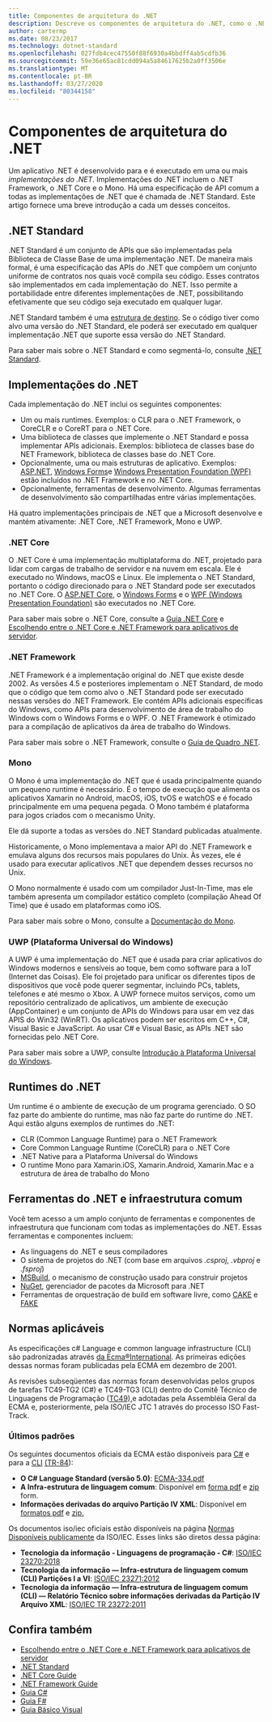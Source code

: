 ```yaml
---
title: Componentes de arquitetura do .NET
description: Descreve os componentes de arquitetura do .NET, como o .NET Standard, as implementações do .NET, os runtimes do .NET e as ferramentas.
author: cartermp
ms.date: 08/23/2017
ms.technology: dotnet-standard
ms.openlocfilehash: 027fdb4cec47550f88f6930a4bbdff4ab5cdfb36
ms.sourcegitcommit: 59e36e65ac81cdd094a5a84617625b2a0ff3506e
ms.translationtype: MT
ms.contentlocale: pt-BR
ms.lasthandoff: 03/27/2020
ms.locfileid: "80344158"
---
```

# <a name="net-architectural-components"></a>Componentes de arquitetura do .NET

Um aplicativo .NET é desenvolvido para e é executado em uma ou mais *implementações do .NET*.  Implementações do .NET incluem o .NET Framework, o .NET Core e o Mono. Há uma especificação de API comum a todas as implementações de .NET que é chamada de .NET Standard. Este artigo fornece uma breve introdução a cada um desses conceitos.

## <a name="net-standard"></a>.NET Standard

.NET Standard é um conjunto de APIs que são implementadas pela Biblioteca de Classe Base de uma implementação .NET. De maneira mais formal, é uma especificação das APIs do .NET que compõem um conjunto uniforme de contratos nos quais você compila seu código. Esses contratos são implementados em cada implementação do .NET. Isso permite a portabilidade entre diferentes implementações de .NET, possibilitando efetivamente que seu código seja executado em qualquer lugar.

.NET Standard também é uma [estrutura de destino](glossary.md#target-framework). Se o código tiver como alvo uma versão do .NET Standard, ele poderá ser executado em qualquer implementação .NET que suporte essa versão do .NET Standard.

Para saber mais sobre o .NET Standard e como segmentá-lo, consulte [.NET Standard](net-standard.md).

## <a name="net-implementations"></a>Implementações do .NET

Cada implementação do .NET inclui os seguintes componentes:

- Um ou mais runtimes. Exemplos: o CLR para o .NET Framework, o CoreCLR e o CoreRT para o .NET Core.
- Uma biblioteca de classes que implemente o .NET Standard e possa implementar APIs adicionais. Exemplos: biblioteca de classes base do NET Framework, biblioteca de classes base do .NET Core.
- Opcionalmente, uma ou mais estruturas de aplicativo. Exemplos: [ASP.NET,](https://www.asp.net/) [Windows Forms](../framework/winforms/windows-forms-overview.md)e [Windows Presentation Foundation (WPF)](../framework/wpf/index.md) estão incluídos no .NET Framework e no .NET Core.
- Opcionalmente, ferramentas de desenvolvimento. Algumas ferramentas de desenvolvimento são compartilhadas entre várias implementações.

Há quatro implementações principais de .NET que a Microsoft desenvolve e mantém ativamente: .NET Core, .NET Framework, Mono e UWP.

### <a name="net-core"></a>.NET Core

O .NET Core é uma implementação multiplataforma do .NET, projetado para lidar com cargas de trabalho de servidor e na nuvem em escala. Ele é executado no Windows, macOS e Linux. Ele implementa o .NET Standard, portanto o código direcionado para o .NET Standard pode ser executados no .NET Core. O [ASP.NET Core](https://dotnet.microsoft.com/learn/aspnet/what-is-aspnet-core), o [Windows Forms](../framework/winforms/windows-forms-overview.md) e o [WPF (Windows Presentation Foundation)](../framework/wpf/index.md) são executados no .NET Core.

Para saber mais sobre o .NET Core, consulte a [Guia .NET Core](../core/index.yml) e [Escolhendo entre o .NET Core e .NET Framework para aplicativos de servidor](choosing-core-framework-server.md).

### <a name="net-framework"></a>.NET Framework

.NET Framework é a implementação original do .NET que existe desde 2002. As versões 4.5 e posteriores implementam o .NET Standard, de modo que o código que tem como alvo o .NET Standard pode ser executado nessas versões do .NET Framework. Ele contém APIs adicionais específicas do Windows, como APIs para desenvolvimento de área de trabalho do Windows com o Windows Forms e o WPF. O .NET Framework é otimizado para a compilação de aplicativos da área de trabalho do Windows.

Para saber mais sobre o .NET Framework, consulte o [Guia de Quadro .NET](../framework/index.yml).

### <a name="mono"></a>Mono

O Mono é uma implementação do .NET que é usada principalmente quando um pequeno runtime é necessário. É o tempo de execução que alimenta os aplicativos Xamarin no Android, macOS, iOS, tvOS e watchOS e é focado principalmente em uma pequena pegada. O Mono também é plataforma para jogos criados com o mecanismo Unity.

Ele dá suporte a todas as versões do .NET Standard publicadas atualmente.

Historicamente, o Mono implementava a maior API do .NET Framework e emulava alguns dos recursos mais populares do Unix. Às vezes, ele é usado para executar aplicativos .NET que dependem desses recursos no Unix.

O Mono normalmente é usado com um compilador Just-In-Time, mas ele também apresenta um compilador estático completo (compilação Ahead Of Time) que é usado em plataformas como iOS.

Para saber mais sobre o Mono, consulte a [Documentação do Mono](https://www.mono-project.com/docs/).

### <a name="universal-windows-platform-uwp"></a>UWP (Plataforma Universal do Windows)

A UWP é uma implementação do .NET que é usada para criar aplicativos do Windows modernos e sensíveis ao toque, bem como software para a IoT (Internet das Coisas). Ele foi projetado para unificar os diferentes tipos de dispositivos que você pode querer segmentar, incluindo PCs, tablets, telefones e até mesmo o Xbox. A UWP fornece muitos serviços, como um repositório centralizado de aplicativos, um ambiente de execução (AppContainer) e um conjunto de APIs do Windows para usar em vez das APIS do Win32 (WinRT). Os aplicativos podem ser escritos em C++, C#, Visual Basic e JavaScript. Ao usar C# e Visual Basic, as APIs .NET são fornecidas pelo .NET Core.

Para saber mais sobre a UWP, consulte [Introdução à Plataforma Universal do Windows](/windows/uwp/get-started/universal-application-platform-guide).

## <a name="net-runtimes"></a>Runtimes do .NET

Um runtime é o ambiente de execução de um programa gerenciado. O SO faz parte do ambiente do runtime, mas não faz parte do runtime do .NET. Aqui estão alguns exemplos de runtimes do .NET:

- CLR (Common Language Runtime) para o .NET Framework
- Core Common Language Runtime (CoreCLR) para o .NET Core
- .NET Native para a Plataforma Universal do Windows
- O runtime Mono para Xamarin.iOS, Xamarin.Android, Xamarin.Mac e a estrutura de área de trabalho do Mono

## <a name="net-tooling-and-common-infrastructure"></a>Ferramentas do .NET e infraestrutura comum

Você tem acesso a um amplo conjunto de ferramentas e componentes de infraestrutura que funcionam com todas as implementações do .NET. Essas ferramentas e componentes incluem:

- As linguagens do .NET e seus compiladores
- O sistema de projetos do .NET (com base em arquivos *.csproj*, *.vbproj* e *.fsproj*)
- [MSBuild](/visualstudio/msbuild/msbuild), o mecanismo de construção usado para construir projetos
- [NuGet](/nuget/), gerenciador de pacotes da Microsoft para .NET
- Ferramentas de orquestração de build em software livre, como [CAKE](https://cakebuild.net/) e [FAKE](https://fake.build/)

## <a name="applicable-standards"></a>Normas aplicáveis

As especificações c# Language e common language infrastructure (CLI) são padronizadas através [da Ecma&reg;International](https://www.ecma-international.org/). As primeiras edições dessas normas foram publicadas pela ECMA em dezembro de 2001.

As revisões subseqüentes das normas foram desenvolvidas pelos grupos de tarefas TC49-TG2 (C#) e TC49-TG3 (CLI) dentro do Comitê Técnico de Linguagens de Programação ([TC49),](https://www.ecma-international.org/memento/tc49.htm)e adotadas pela Assembléia Geral da ECMA e, posteriormente, pela ISO/IEC JTC 1 através do processo ISO Fast-Track.

### <a name="latest-standards"></a>Últimos padrões

Os seguintes documentos oficiais da ECMA estão disponíveis para [C#](http://www.ecma-international.org/publications/standards/Ecma-334.htm) e para a [CLI](http://www.ecma-international.org/publications/standards/Ecma-335.htm) [(TR-84](http://www.ecma-international.org/publications/techreports/E-TR-084.htm)):

- **O C# Language Standard (versão 5.0)**: [ECMA-334.pdf](https://www.ecma-international.org/publications/files/ECMA-ST/ECMA-334.pdf)
- **A Infra-estrutura de linguagem comum**: Disponível em [forma pdf](https://www.ecma-international.org/publications/files/ECMA-ST/ECMA-335.pdf) e [zip](https://www.ecma-international.org/publications/files/ECMA-ST/ECMA-335.zip) form.
- **Informações derivadas do arquivo Partição IV XML**: Disponível em [formatos pdf](https://www.ecma-international.org/publications/files/ECMA-TR/ECMA%20TR-084.pdf) e [zip.](https://www.ecma-international.org/publications/files/ECMA-TR/TR-084.zip)

Os documentos iso/iec oficiais estão disponíveis na página [Normas Disponíveis publicamente](https://standards.iso.org/ittf/PubliclyAvailableStandards/) da ISO/IEC. Esses links são diretos dessa página:

- **Tecnologia da informação - Linguagens de programação - C#**: [ISO/IEC 23270:2018](https://standards.iso.org/ittf/PubliclyAvailableStandards/c075178_ISO_IEC_23270_2018.zip)
- **Tecnologia da informação — Infra-estrutura de linguagem comum (CLI) Partições I a VI**: [ISO/IEC 23271:2012](https://standards.iso.org/ittf/PubliclyAvailableStandards/c058046_ISO_IEC_23271_2012(E).zip)
- **Tecnologia da informação — Infra-estrutura de linguagem comum (CLI) — Relatório Técnico sobre informações derivadas da Partição IV Arquivo XML**: [ISO/IEC TR 23272:2011](https://standards.iso.org/ittf/PubliclyAvailableStandards/c057955_ISO_IEC_TR_23272_2011.zip)

## <a name="see-also"></a>Confira também

- [Escolhendo entre o .NET Core e .NET Framework para aplicativos de servidor](choosing-core-framework-server.md)
- [.NET Standard](net-standard.md)
- [.NET Core Guide](../core/index.yml)
- [.NET Framework Guide](../framework/index.yml)
- [Guia C#](../csharp/index.yml)
- [Guia F#](../fsharp/index.yml)
- [Guia Básico Visual](../visual-basic/index.yml)
